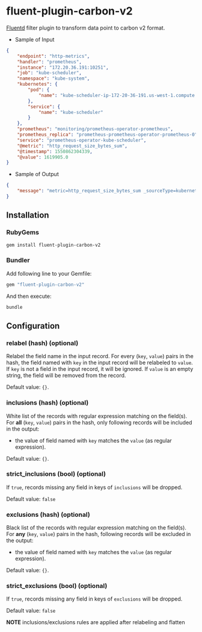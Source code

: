 # fluent-plugin-carbon-v2

[Fluentd](https://fluentd.org/) filter plugin to transform data point to carbon v2 format.

- Sample of Input

```json
{
    "endpoint": "http-metrics",
    "handler": "prometheus",
    "instance": "172.20.36.191:10251",
    "job": "kube-scheduler",
    "namespace": "kube-system",
    "kubernetes": {
        "pod": {
            "name": "kube-scheduler-ip-172-20-36-191.us-west-1.compute.internal"
        },
        "service": {
            "name": "kube-scheduler"
        }
    },
    "prometheus": "monitoring/prometheus-operator-prometheus",
    "prometheus_replica": "prometheus-prometheus-operator-prometheus-0",
    "service": "prometheus-operator-kube-scheduler",
    "@metric": "http_request_size_bytes_sum",
    "@timestamp": 1550862304339,
    "@value": 1619905.0
}
```

- Sample of Output

```json
{
    "message": "metric=http_request_size_bytes_sum _sourceType=kubernetes endpoint=http-metrics handler=prometheus instance=172.20.36.191:10251 job=kube-scheduler kubernetes.pod.name=kube-scheduler-ip-172-20-36-191.us-west-1.compute.internal kubernetes.service.name=kube-scheduler namespace=kube-system prometheus=monitoring/prometheus-operator-prometheus prometheus_replica=prometheus-prometheus-operator-prometheus-0 service=prometheus-operator-kube-scheduler   1619905.0 1550862304339"
}
```

## Installation

### RubyGems

```sh
gem install fluent-plugin-carbon-v2
```

### Bundler

Add following line to your Gemfile:

```ruby
gem "fluent-plugin-carbon-v2"
```

And then execute:

```sh
bundle
```

## Configuration

### relabel (hash) (optional)

Relabel the field name in the input record.
For every (`key`, `value`) pairs in the hash, the field named with `key` in the input record will be relabeled to `value`.
If `key` is not a field in the input record, it will be ignored.
If `value` is an empty string, the field will be removed from the record.

Default value: `{}`.

### inclusions (hash) (optional)

White list of the records with regular expression matching on the field(s).
For __all__ (`key`, `value`) pairs in the hash, only following records will be included in the output:

- the value of field named with `key` matches the `value` (as regular expression).

Default value: `{}`.

### strict_inclusions (bool) (optional)

If `true`, records missing any field in keys of `inclusions` will be dropped.

Default value: `false`

### exclusions (hash) (optional)

Black list of the records with regular expression matching on the field(s).
For __any__ (`key`, `value`) pairs in the hash, following records will be excluded in the output:

- the value of field named with `key` matches the `value` (as regular expression).

Default value: `{}`.

### strict_exclusions (bool) (optional)

If `true`, records missing any field in keys of `exclusions` will be dropped.

Default value: `false`

__NOTE__ inclusions/exclusions rules are applied after relabeling and flatten